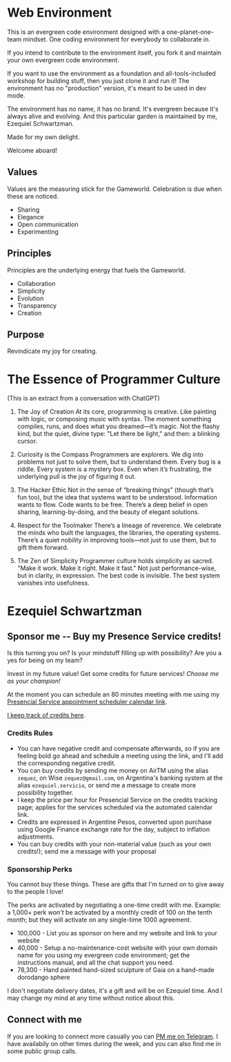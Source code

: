 # Web Environment

This is an evergreen code environment designed with a one-planet-one-team mindset.
One coding environment for everybody to collaborate in.

If you intend to contribute to the environment itself, you fork it and
maintain your own evergreen code environment.

If you want to use the environment as a foundation and all-tools-included workshop for building stuff, then you just clone it and run it! The environment has no "production" version, it's meant to be used in dev mode.

The environment has no name, it has no brand. It's evergreen because it's always alive
and evolving. And this particular garden is maintained by me, Ezequiel Schwartzman.

Made for my own delight.

Welcome aboard!

## Values

Values are the measuring stick for the Gameworld. Celebration is due when these are noticed.

- Sharing
- Elegance
- Open communication
- Experimenting

## Principles

Principles are the underlying energy that fuels the Gameworld.

- Collaboration
- Simplicity
- Evolution
- Transparency
- Creation

## Purpose

Revindicate my joy for creating.

# The Essence of Programmer Culture

(This is an extract from a conversation with ChatGPT)

1. The Joy of Creation
At its core, programming is creative. Like painting with logic, or composing music with syntax. The moment something compiles, runs, and does what you dreamed—it’s magic. Not the flashy kind, but the quiet, divine type: "Let there be light," and then: a blinking cursor.

2. Curiosity is the Compass
Programmers are explorers. We dig into problems not just to solve them, but to understand them. Every bug is a riddle. Every system is a mystery box. Even when it’s frustrating, the underlying pull is the joy of figuring it out.

3. The Hacker Ethic
Not in the sense of “breaking things” (though that’s fun too), but the idea that systems want to be understood. Information wants to flow. Code wants to be free. There’s a deep belief in open sharing, learning-by-doing, and the beauty of elegant solutions.

4. Respect for the Toolmaker
There’s a lineage of reverence. We celebrate the minds who built the languages, the libraries, the operating systems. There’s a quiet nobility in improving tools—not just to use them, but to gift them forward.

5. The Zen of Simplicity
Programmer culture holds simplicity as sacred. "Make it work. Make it right. Make it fast." Not just performance-wise, but in clarity, in expression. The best code is invisible. The best system vanishes into usefulness.

# Ezequiel Schwartzman

## Sponsor me -- Buy my Presence Service credits!

Is this turning you on? Is your mindstuff filling up with possibility? Are you a yes for being on my team?

Invest in my future value! Get some credits for future services! _Choose me as your champion!_

At the moment you can schedule an 80 minutes meeting with me using my [Presencial Service appointment scheduler calendar link](https://calendar.app.google/2q2ec3tvjM34qjt49).

[I keep track of credits here](https://docs.google.com/spreadsheets/d/11y-eHGYIN38WtT-EfD_vfo_0u_IFWXNEczPZdQ7QeOU/edit?usp=sharing).


### Credits Rules

- You can have negative credit and compensate afterwards, so if you are feeling bold go ahead and schedule a meeting using the link, and I'll add the corresponding negative credit.
- You can buy credits by sending me money on AirTM using the alias `zequez`, on Wise `zequez@gmail.com`, on Argentina's banking system at the alias `ezequiel.servicio`, or send me a message to create more possibility together.
- I keep the price per hour for Presencial Service on the credits tracking page; applies for the services scheduled via the automated calendar link.
- Credits are expressed in Argentine Pesos, converted upon purchase using Google Finance exchange rate for the day, subject to inflation adjustments.
- You can buy credits with your non-material value (such as your own credits!); send me a message with your proposal

### Sponsorship Perks

You cannot buy these things. These are gifts that I'm turned on to give away to the people I love!

The perks are activated by negotiating a one-time credit with me. Example: a 1,000+ perk _won't_ be activated by a monthly credit of 100 on the tenth month; but they will activate on any single-time 1000 agreement.

- 100,000 - List you as sponsor on here and my website and link to your website
- 40,000 - Setup a no-maintenance-cost website with your own domain name for you using my evergreen code environment; get the instructions manual, and all the chat support you need.
- 78,300 - Hand painted hand-sized sculpture of Gaia on a hand-made dorodango sphere

I don't negotiate delivery dates, it's a gift and will be on Ezequiel time. And I may change my mind at any time without notice about this.

## Connect with me

If you are looking to connect more casually you can [PM me on Telegram](https://t.me/ezequielschwartzman). I have availabily on other times during the week, and you can also find me in some public group calls.






<!-- ## Purpose

Empower edgeworkers to use open source collaborative digital technology to radically leverage code-sharing
in order to create an alternative global Internet collaboration system together.

## Experiment #1: Have two people to try the prototype

- Get 2 other people, one with Windows and one with Linux (I'm on OSX), and ask them to help you test
  the system.
  - Document the whole process and write down every difficulties encountered
  - Each person creates a Github account
  - You create one personal repository for each person and invite them as collaborators (one for each)
  - Each person downloads the source code for the Web Environment from a link you share with them
  - Each person initializes the Web Environment (Bun install and such)
  - Each person runs the Web Environment
  - Each person adds the links to their own repos to the Web Environment for self-updating
  - You make a modification and push the changes
  - Each person should see the environment files self-update
  - Each person makes a change to their repository and push the changes
  - You should see their repository self-update

With this we have the foundation for a collaborative system that needs no technical skills to have
shared code.

- Implementation details
  - Have the source code at https://github.com/zequez/web-environment
  - Have an Electron app running with a simple menu listing itself (the Web Environment repo) and
    the sub-repos.
    - Each item should have
      - Title
      - Repository URL (opens the web on click)
      - System path (opens the filesystem browser on click, Explorer, Finder, etc)
      - Status: Local Updated | Remote Updated | Conflict (both updated) | Synced
      - Sync button
      - Remove button (with confirmation)
    - On top there should be a toggle "auto-update" that automatically pulls changes from the
      the repositories (rather than having to click "sync")
    - There should also be an auto-push button that automatically pushes changes to the remote
      repositories.
      - If there are changed files during push, all files are added and an automatic commit
        is created with a timestamp
    - You should be able to add/remove repos
      - When adding a repo it should pull it as soon as it's added

- Have a source code that is linked to a specific Github Repository branch
- As the app is opened in development mode, it runs as a normal app in your system
- The app can self-update from a Github Repository branch, with a visual UI for handling that
- The app has a sub-directory where it can watch Github Repositories and also keep them updated
- The app has a UI for pushing changes to any of the repositories



## Experiment #2: Have two people publish a website setting up Github pages -->
